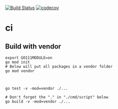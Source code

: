 


[![Build Status](https://travis-ci.org/mchirico/ci.svg?branch=master)](https://travis-ci.org/mchirico/ci)
[![codecov](https://codecov.io/gh/mchirico/ci/branch/master/graph/badge.svg)](https://codecov.io/gh/mchirico/ci)
# ci

## Build with vendor
```
export GO111MODULE=on
go mod init
# Below will put all packages in a vendor folder
go mod vendor



go test -v -mod=vendor ./...

# Don't forget the "." in "./cmd/script" below
go build -v -mod=vendor ./...
```

